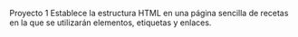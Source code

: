 Proyecto 1
Establece la estructura HTML en una página sencilla de recetas
 en la que se utilizarán elementos, etiquetas y enlaces.
